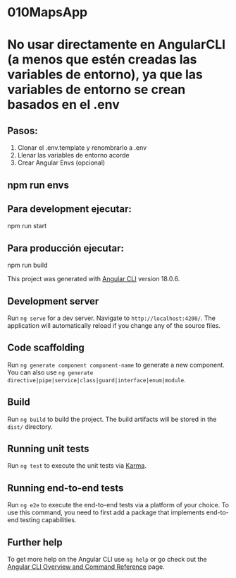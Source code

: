 # 010MapsApp
# No usar directamente en AngularCLI (a menos que estén creadas las variables de entorno), ya que las variables de entorno se crean basados en el .env

## Pasos:
  1. Clonar el .env.template y renombrarlo a .env
  2. Llenar las variables de entorno acorde
  3. Crear Angular Envs (opcional)

## npm run envs

## Para development ejecutar:
   npm run start

## Para producción ejecutar:
   npm run build


This project was generated with [Angular CLI](https://github.com/angular/angular-cli) version 18.0.6.

## Development server

Run `ng serve` for a dev server. Navigate to `http://localhost:4200/`. The application will automatically reload if you change any of the source files.

## Code scaffolding

Run `ng generate component component-name` to generate a new component. You can also use `ng generate directive|pipe|service|class|guard|interface|enum|module`.

## Build

Run `ng build` to build the project. The build artifacts will be stored in the `dist/` directory.

## Running unit tests

Run `ng test` to execute the unit tests via [Karma](https://karma-runner.github.io).

## Running end-to-end tests

Run `ng e2e` to execute the end-to-end tests via a platform of your choice. To use this command, you need to first add a package that implements end-to-end testing capabilities.

## Further help

To get more help on the Angular CLI use `ng help` or go check out the [Angular CLI Overview and Command Reference](https://angular.dev/tools/cli) page.
